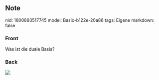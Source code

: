 ## Note
nid: 1600893517745
model: Basic-b122e-20a86
tags: Eigene
markdown: false

### Front
Was ist die duale Basis?

### Back
<img src="paste-8ab9d58633f7ed7eb4b241c69248cbf3cdf04153.jpg">
